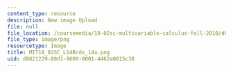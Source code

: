 ```yaml
---
content_type: resource
description: New image Upload
file: null
file_location: /coursemedia/18-02sc-multivariable-calculus-fall-2010/d882122980d1960900014462a0815c30_MIT18_02SC_L14Brds_14a.png
file_type: image/png
resourcetype: Image
title: MIT18_02SC_L14Brds_14a.png
uid: d8821229-80d1-9609-0001-4462a0815c30
---
```

